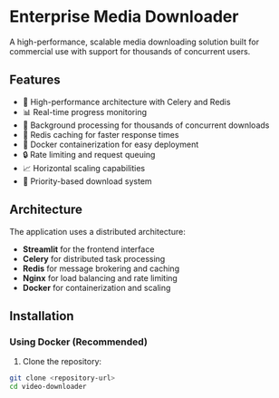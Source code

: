 # Enterprise Media Downloader

A high-performance, scalable media downloading solution built for commercial use with support for thousands of concurrent users.

## Features

- 🚀 High-performance architecture with Celery and Redis
- 📊 Real-time progress monitoring
- 🔄 Background processing for thousands of concurrent downloads
- 💾 Redis caching for faster response times
- 🐳 Docker containerization for easy deployment
- 🔒 Rate limiting and request queuing
- 📈 Horizontal scaling capabilities
- 🎯 Priority-based download system

## Architecture

The application uses a distributed architecture:
- **Streamlit** for the frontend interface
- **Celery** for distributed task processing
- **Redis** for message brokering and caching
- **Nginx** for load balancing and rate limiting
- **Docker** for containerization and scaling

## Installation

### Using Docker (Recommended)

1. Clone the repository:
```bash
git clone <repository-url>
cd video-downloader